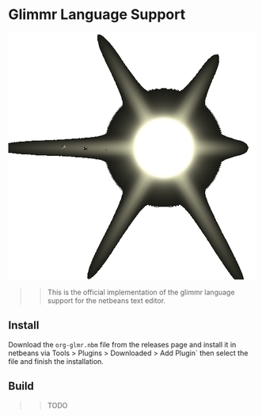 # Glimmr Language Support

![picture](../../../icons/light.png)
>> This is the official implementation of the glimmr language support 
>> for the netbeans text editor.

## Install
Download the `org-glmr.nbm` file from the releases page and install it in netbeans
via Tools > Plugins > Downloaded > Add Plugin` then select the file and finish the 
installation. 

## Build
>> TODO
